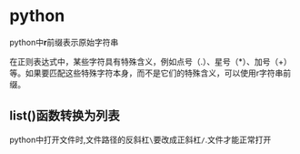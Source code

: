 # python

python中**r**前缀表示原始字符串

在正则表达式中，某些字符具有特殊含义，例如点号（.）、星号（*）、加号（+）等。如果要匹配这些特殊字符本身，而不是它们的特殊含义，可以使用r字符串前缀。

## list()函数转换为列表



python中打开文件时,文件路径的反斜杠`\`要改成正斜杠`/`.文件才能正常打开

